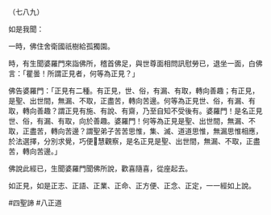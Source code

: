 （七八九）

如是我聞：

一時，佛住舍衛國祇樹給孤獨園。

時，有生聞婆羅門來詣佛所，稽首佛足，與世尊面相問訊慰勞已，退坐一面，白佛言：「瞿曇！所謂正見者，何等為正見？」

佛告婆羅門：「正見有二種。有正見，世、俗，有漏、有取，轉向善趣；有正見，是聖、出世間，無漏、不取，正盡苦，轉向苦邊。何等為正見世、俗，有漏、有取，轉向善趣？謂正見有施、有說、有齋，乃至自知不受後有。婆羅門！是名正見世、俗，有漏、有取，向於善趣。婆羅門！何等為正見是聖、出世間，無漏、不取，正盡苦，轉向苦邊？謂聖弟子苦苦思惟，集、滅、道道思惟，無漏思惟相應，於法選擇，分別求覺，巧便𭶑慧觀察，是名正見是聖、出世間，無漏、不取，正盡苦，轉向苦邊。」

佛說此經已，生聞婆羅門聞佛所說，歡喜隨喜，從座起去。

如正見，如是正志、正語、正業、正命、正方便、正念、正定，一一經如上說。




#四聖諦
#八正道
